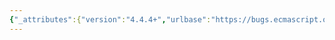 ```yaml
---
{"_attributes":{"version":"4.4.4+","urlbase":"https://bugs.ecmascript.org/","maintainer":"dherman@mozilla.com"},"bug":{"bug_id":367,"creation_ts":"2012-05-22 23:46:00 -0700","short_desc":"\"be be\"","delta_ts":"2012-06-16 09:39:17 -0700","product":"Draft for 6th Edition","component":"editorial issue","version":"Rev 7: May 4, 2012 Draft","rep_platform":"All","op_sys":"All","bug_status":"RESOLVED","resolution":"FIXED","priority":"Normal","bug_severity":"minor","everconfirmed":true,"reporter":{"uid":"jmdyck","name":"Michael Dyck"},"assigned_to":{"uid":"allen","name":"Allen Wirfs-Brock"},"long_desc":[{"commentid":955,"comment_count":0,"who":{"uid":"jmdyck","name":"Michael Dyck"},"bug_when":"2012-05-22 23:46:24 -0700","thetext":"In 10.5.3 \"Function Declaration Instantiation\",\nin the algorithm,\nstep 2 says:\n    \"Let strict be be ...\"\n\nDelete one \"be\".\n\nSimilarly in 15.12.3 \"stringify\",\nalgorithm #1, step 9 says:\n    \"Let wrapper be be ...\""},{"commentid":1010,"comment_count":1,"who":{"uid":"allen","name":"Allen Wirfs-Brock"},"bug_when":"2012-06-16 09:39:17 -0700","thetext":"fixed in \"Rev 8\", June 12,2012 draft"}]}}
---
```

